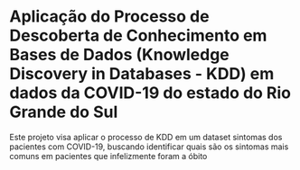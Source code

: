 # Aplicação do Processo de Descoberta de Conhecimento em Bases de Dados (Knowledge Discovery in Databases - KDD) em dados da COVID-19 do estado do Rio Grande do Sul

Este projeto visa aplicar o processo de KDD em um dataset sintomas dos pacientes com COVID-19, buscando identificar quais são os sintomas mais comuns em pacientes que infelizmente foram a óbito
